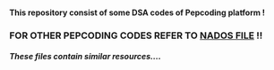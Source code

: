 #### This repository consist of some DSA codes of Pepcoding platform !

### FOR OTHER PEPCODING CODES REFER TO [NADOS FILE](https://github.com/Trilochna/Data-Structures-And-Algorithms-In-Java/tree/main/Nados) !!

##### These files contain similar resources....
